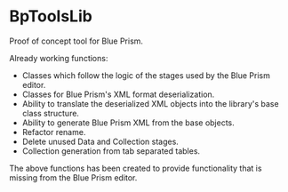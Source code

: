 # BpToolsLib

Proof of concept tool for Blue Prism. 

Already working functions:

- Classes which follow the logic of the stages used by the Blue Prism editor.
- Classes for Blue Prism's XML format deserialization. 
- Ability to translate the deserialized XML objects into the library's base class structure. 
- Ability to generate Blue Prism XML from the base objects.
- Refactor rename.
- Delete unused Data and Collection stages.
- Collection generation from tab separated tables.

The above functions has been created to provide functionality that is missing from the Blue Prism editor.

